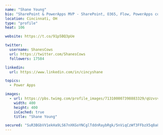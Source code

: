 ```yaml
---
name: "Shane Young"
bio: "SharePoint & PowerApps MVP - SharePoint, O365, Flow, PowerApps consulting? @PowerApps911 | Pure Snark? You found it."
location: Cincinnati, OH
type: "profile"
heat: 106

website: https://t.co/91p5BQ3pUe

twitter:
  username: ShanesCows
  url: https://twitter.com/ShanesCows
  followers: 17584

linkedin:
  url: https://www.linkedin.com/in/cincyshane

topics:
  - Power Apps

images:
  - url: https://pbs.twimg.com/profile_images/713100007398883329/qUzvsvQ3_400x400.jpg
    width: 400
    height: 400
    isCached: true
    title: "Shane Young"

secured: "SuR3BGbVV1ekHa9LS67nXKGoYNCglTddnRaybRgk/5nViqCzWf3FFbzX5q8a8fdXNv0C58K7ih8ZrlhMhSrVtdwTK5AlfXrBshfEmdibFQOmctT+LtUopl7IaV34XG+ziUyRdti8XO+vvpBGQHD0K0ZwzBXlWywHxcD3Q7zv5NIfHVkvioTjetHFQqxkd/RBfdD4L6cdG/P6uA1GWNPdFxDLkWtH81OL8IifeDnwhlqokKBLV1+FEZdtNoqosI6ntluMAbkhzBxAS15PuX9my00kzPbqrqq+LSbJLm5Y64hTQmaJULB5UbJIn5gJCyY4M+vMFFmnO66HvzKdvnaRvBiwZsQwAtNNRhJPQ/nvD5Us8T1LXQzLF50iyGx2gU7xqiq68z9DWDk4N7cfRX6lIgvlcF/SdJFZ6TjQFbYI2AU=;sdRi23EELpH8gertRPDLXA=="
---
```


